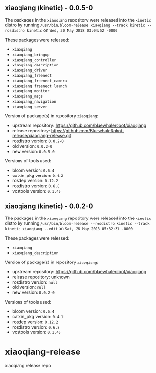 ## xiaoqiang (kinetic) - 0.0.5-0

The packages in the `xiaoqiang` repository were released into the `kinetic` distro by running `/usr/bin/bloom-release xiaoqiang --track kinetic --rosdistro kinetic` on `Wed, 30 May 2018 03:04:52 -0000`

These packages were released:
- `xiaoqiang`
- `xiaoqiang_bringup`
- `xiaoqiang_controller`
- `xiaoqiang_description`
- `xiaoqiang_driver`
- `xiaoqiang_freenect`
- `xiaoqiang_freenect_camera`
- `xiaoqiang_freenect_launch`
- `xiaoqiang_monitor`
- `xiaoqiang_msgs`
- `xiaoqiang_navigation`
- `xiaoqiang_server`

Version of package(s) in repository `xiaoqiang`:

- upstream repository: https://github.com/bluewhalerobot/xiaoqiang
- release repository: https://github.com/BluewhaleRobot-release/xiaoqiang-release.git
- rosdistro version: `0.0.2-0`
- old version: `0.0.2-0`
- new version: `0.0.5-0`

Versions of tools used:

- bloom version: `0.6.4`
- catkin_pkg version: `0.4.2`
- rosdep version: `0.12.2`
- rosdistro version: `0.6.8`
- vcstools version: `0.1.40`


## xiaoqiang (kinetic) - 0.0.2-0

The packages in the `xiaoqiang` repository were released into the `kinetic` distro by running `/usr/bin/bloom-release --rosdistro kinetic --track kinetic xiaoqiang --edit` on `Sat, 26 May 2018 05:32:31 -0000`

These packages were released:
- `xiaoqiang`
- `xiaoqiang_description`

Version of package(s) in repository `xiaoqiang`:

- upstream repository: https://github.com/bluewhalerobot/xiaoqiang
- release repository: unknown
- rosdistro version: `null`
- old version: `null`
- new version: `0.0.2-0`

Versions of tools used:

- bloom version: `0.6.4`
- catkin_pkg version: `0.4.1`
- rosdep version: `0.12.2`
- rosdistro version: `0.6.8`
- vcstools version: `0.1.40`


# xiaoqiang-release
xiaoqiang release repo
